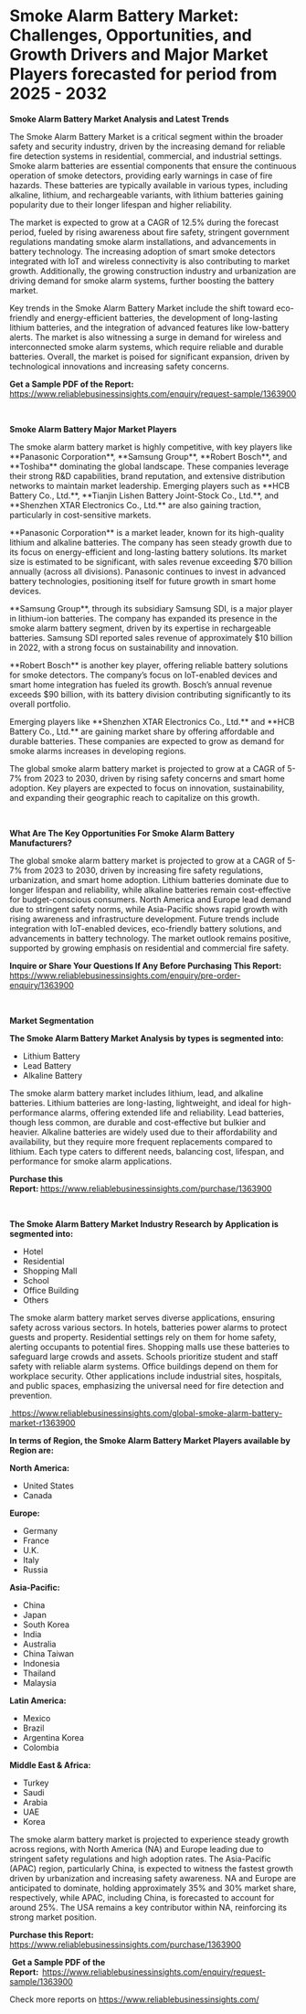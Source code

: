 <p><h1>Smoke Alarm Battery Market: Challenges, Opportunities, and Growth Drivers and Major Market Players forecasted for period from 2025 - 2032</h1></p><p><strong>Smoke Alarm Battery Market Analysis and Latest Trends</strong></p>
<p><p>The Smoke Alarm Battery Market is a critical segment within the broader safety and security industry, driven by the increasing demand for reliable fire detection systems in residential, commercial, and industrial settings. Smoke alarm batteries are essential components that ensure the continuous operation of smoke detectors, providing early warnings in case of fire hazards. These batteries are typically available in various types, including alkaline, lithium, and rechargeable variants, with lithium batteries gaining popularity due to their longer lifespan and higher reliability.</p><p>The market is expected to grow at a CAGR of 12.5% during the forecast period, fueled by rising awareness about fire safety, stringent government regulations mandating smoke alarm installations, and advancements in battery technology. The increasing adoption of smart smoke detectors integrated with IoT and wireless connectivity is also contributing to market growth. Additionally, the growing construction industry and urbanization are driving demand for smoke alarm systems, further boosting the battery market.</p><p>Key trends in the Smoke Alarm Battery Market include the shift toward eco-friendly and energy-efficient batteries, the development of long-lasting lithium batteries, and the integration of advanced features like low-battery alerts. The market is also witnessing a surge in demand for wireless and interconnected smoke alarm systems, which require reliable and durable batteries. Overall, the market is poised for significant expansion, driven by technological innovations and increasing safety concerns.</p></p>
<p><strong>Get a Sample PDF of the Report:&nbsp;</strong> <a href="https://www.reliablebusinessinsights.com/enquiry/request-sample/1363900?utm_campaign=96&utm_medium=2&utm_source=Github&utm_content=ia&utm_term=29012025&utm_id=smoke-alarm-battery">https://www.reliablebusinessinsights.com/enquiry/request-sample/1363900</a></p>
<p>&nbsp;</p>
<p><strong>Smoke Alarm Battery Major Market Players</strong></p>
<p><p>The smoke alarm battery market is highly competitive, with key players like **Panasonic Corporation**, **Samsung Group**, **Robert Bosch**, and **Toshiba** dominating the global landscape. These companies leverage their strong R&D capabilities, brand reputation, and extensive distribution networks to maintain market leadership. Emerging players such as **HCB Battery Co., Ltd.**, **Tianjin Lishen Battery Joint-Stock Co., Ltd.**, and **Shenzhen XTAR Electronics Co., Ltd.** are also gaining traction, particularly in cost-sensitive markets.</p><p>**Panasonic Corporation** is a market leader, known for its high-quality lithium and alkaline batteries. The company has seen steady growth due to its focus on energy-efficient and long-lasting battery solutions. Its market size is estimated to be significant, with sales revenue exceeding $70 billion annually (across all divisions). Panasonic continues to invest in advanced battery technologies, positioning itself for future growth in smart home devices.</p><p>**Samsung Group**, through its subsidiary Samsung SDI, is a major player in lithium-ion batteries. The company has expanded its presence in the smoke alarm battery segment, driven by its expertise in rechargeable batteries. Samsung SDI reported sales revenue of approximately $10 billion in 2022, with a strong focus on sustainability and innovation.</p><p>**Robert Bosch** is another key player, offering reliable battery solutions for smoke detectors. The company’s focus on IoT-enabled devices and smart home integration has fueled its growth. Bosch’s annual revenue exceeds $90 billion, with its battery division contributing significantly to its overall portfolio.</p><p>Emerging players like **Shenzhen XTAR Electronics Co., Ltd.** and **HCB Battery Co., Ltd.** are gaining market share by offering affordable and durable batteries. These companies are expected to grow as demand for smoke alarms increases in developing regions.</p><p>The global smoke alarm battery market is projected to grow at a CAGR of 5-7% from 2023 to 2030, driven by rising safety concerns and smart home adoption. Key players are expected to focus on innovation, sustainability, and expanding their geographic reach to capitalize on this growth.</p></p>
<p>&nbsp;</p>
<p><strong>What Are The Key Opportunities For Smoke Alarm Battery Manufacturers?</strong></p>
<p><p>The global smoke alarm battery market is projected to grow at a CAGR of 5-7% from 2023 to 2030, driven by increasing fire safety regulations, urbanization, and smart home adoption. Lithium batteries dominate due to longer lifespan and reliability, while alkaline batteries remain cost-effective for budget-conscious consumers. North America and Europe lead demand due to stringent safety norms, while Asia-Pacific shows rapid growth with rising awareness and infrastructure development. Future trends include integration with IoT-enabled devices, eco-friendly battery solutions, and advancements in battery technology. The market outlook remains positive, supported by growing emphasis on residential and commercial fire safety.</p></p>
<p><strong>Inquire or Share Your Questions If Any Before Purchasing This Report:</strong> <a href="https://www.reliablebusinessinsights.com/enquiry/pre-order-enquiry/1363900?utm_campaign=96&utm_medium=2&utm_source=Github&utm_content=ia&utm_term=29012025&utm_id=smoke-alarm-battery">https://www.reliablebusinessinsights.com/enquiry/pre-order-enquiry/1363900</a></p>
<p>&nbsp;</p>
<p><strong>Market Segmentation</strong></p>
<p><strong>The Smoke Alarm Battery Market Analysis by types is segmented into:</strong></p>
<p><ul><li>Lithium Battery</li><li>Lead Battery</li><li>Alkaline Battery</li></ul></p>
<p><p>The smoke alarm battery market includes lithium, lead, and alkaline batteries. Lithium batteries are long-lasting, lightweight, and ideal for high-performance alarms, offering extended life and reliability. Lead batteries, though less common, are durable and cost-effective but bulkier and heavier. Alkaline batteries are widely used due to their affordability and availability, but they require more frequent replacements compared to lithium. Each type caters to different needs, balancing cost, lifespan, and performance for smoke alarm applications.</p></p>
<p><strong>Purchase this Report:&nbsp;</strong><a href="https://www.reliablebusinessinsights.com/purchase/1363900?utm_campaign=96&utm_medium=2&utm_source=Github&utm_content=ia&utm_term=29012025&utm_id=smoke-alarm-battery">https://www.reliablebusinessinsights.com/purchase/1363900</a></p>
<p>&nbsp;</p>
<p><strong>The Smoke Alarm Battery Market Industry Research by Application is segmented into:</strong></p>
<p><ul><li>Hotel</li><li>Residential</li><li>Shopping Mall</li><li>School</li><li>Office Building</li><li>Others</li></ul></p>
<p><p>The smoke alarm battery market serves diverse applications, ensuring safety across various sectors. In hotels, batteries power alarms to protect guests and property. Residential settings rely on them for home safety, alerting occupants to potential fires. Shopping malls use these batteries to safeguard large crowds and assets. Schools prioritize student and staff safety with reliable alarm systems. Office buildings depend on them for workplace security. Other applications include industrial sites, hospitals, and public spaces, emphasizing the universal need for fire detection and prevention.</p></p>
<p><a href="https://www.reliablebusinessinsights.com/global-smoke-alarm-battery-market-r1363900?utm_campaign=96&utm_medium=2&utm_source=Github&utm_content=ia&utm_term=29012025&utm_id=smoke-alarm-battery">&nbsp;https://www.reliablebusinessinsights.com/global-smoke-alarm-battery-market-r1363900</a></p>
<p><strong>In terms of Region, the Smoke Alarm Battery Market Players available by Region are:</strong></p>
<p>
    <p> <strong> North America: </strong>
        <ul>
            <li>United States</li>
            <li>Canada</li>
        </ul>
        </p> 
    <p> <strong> Europe: </strong>
        <ul>
            <li>Germany</li>
            <li>France</li>
            <li>U.K.</li>
            <li>Italy</li>
            <li>Russia</li>
        </ul>
        </p> 
    <p> <strong> Asia-Pacific: </strong>
        <ul>
            <li>China</li>
            <li>Japan</li>
            <li>South Korea</li>
            <li>India</li>
            <li>Australia</li>
            <li>China Taiwan</li>
            <li>Indonesia</li>
            <li>Thailand</li>
            <li>Malaysia</li>
        </ul>
        </p> 
    <p> <strong> Latin America: </strong>
        <ul>
            <li>Mexico</li>
            <li>Brazil</li>
            <li>Argentina Korea</li>
            <li>Colombia</li>
        </ul>
        </p> 
    <p> <strong> Middle East & Africa: </strong>
        <ul>
            <li>Turkey</li>
            <li>Saudi</li>
            <li>Arabia</li>
            <li>UAE</li>
            <li>Korea</li>
        </ul>
    </p>
    </p>
<p><p>The smoke alarm battery market is projected to experience steady growth across regions, with North America (NA) and Europe leading due to stringent safety regulations and high adoption rates. The Asia-Pacific (APAC) region, particularly China, is expected to witness the fastest growth driven by urbanization and increasing safety awareness. NA and Europe are anticipated to dominate, holding approximately 35% and 30% market share, respectively, while APAC, including China, is forecasted to account for around 25%. The USA remains a key contributor within NA, reinforcing its strong market position.</p></p>
<p><strong>Purchase this Report: </strong><a href="https://www.reliablebusinessinsights.com/purchase/1363900?utm_campaign=96&utm_medium=2&utm_source=Github&utm_content=ia&utm_term=29012025&utm_id=smoke-alarm-battery">https://www.reliablebusinessinsights.com/purchase/1363900</a></p>
<p>&nbsp;<strong>Get a Sample PDF of the Report:&nbsp;&nbsp;</strong><a href="https://www.reliablebusinessinsights.com/enquiry/request-sample/1363900?utm_campaign=96&utm_medium=2&utm_source=Github&utm_content=ia&utm_term=29012025&utm_id=smoke-alarm-battery">https://www.reliablebusinessinsights.com/enquiry/request-sample/1363900</a></p>
<p><strong></strong></p>
<p>Check more reports on <a href="https://www.reliablebusinessinsights.com/?utm_campaign=96&utm_medium=2&utm_source=Github&utm_content=ia&utm_term=29012025&utm_id=smoke-alarm-battery">https://www.reliablebusinessinsights.com/</a></p>
